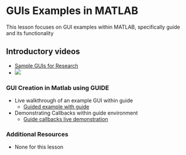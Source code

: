 # **GUIs Examples in MATLAB**
This lesson focuses on GUI examples within MATLAB, specifically guide and its functionality

## **Introductory videos**
 * [Sample GUIs for Research](https://www.youtube.com/watch?v=k_JD7kmkeTM&ab_channel=AshleeN.FordVersypt)
 * [![](http://img.youtube.com/vi/k_JD7kmkeTM/0.jpg)](http://www.youtube.com/watch?v=k_JD7kmkeTM "")

### **GUI Creation in Matlab using GUIDE**
* Live walkthrough of an example GUI within guide
  * [Guided example with guide](https://www.mathworks.com/help/matlab/creating_guis/about-the-simple-guide-gui-example.html)
* Demonstrating Callbacks within guide environment
  * [Guide callbacks live demonstration](https://www.mathworks.com/help/matlab/creating_guis/add-code-for-components-in-callbacks.html)
  
### **Additional Resources**
* None for this lesson
